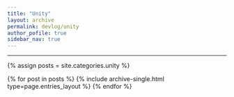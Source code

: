 ```yaml
---
title: "Unity"
layout: archive
permalink: devlog/unity
author_pofile: true
sidebar_nav: true
---
```


***
{% assign posts = site.categories.unity %}

{% for post in posts %}
    {% include archive-single.html type=page.entries_layout %}
{% endfor %}
